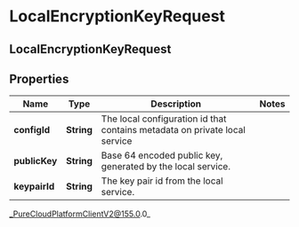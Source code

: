 # LocalEncryptionKeyRequest

## LocalEncryptionKeyRequest

## Properties

|Name | Type | Description | Notes|
|------------ | ------------- | ------------- | -------------|
| **configId** | **String** | The local configuration id that contains metadata on private local service | |
| **publicKey** | **String** | Base 64 encoded public key, generated by the local service. | |
| **keypairId** | **String** | The key pair id from the local service. | |



_PureCloudPlatformClientV2@155.0.0_
